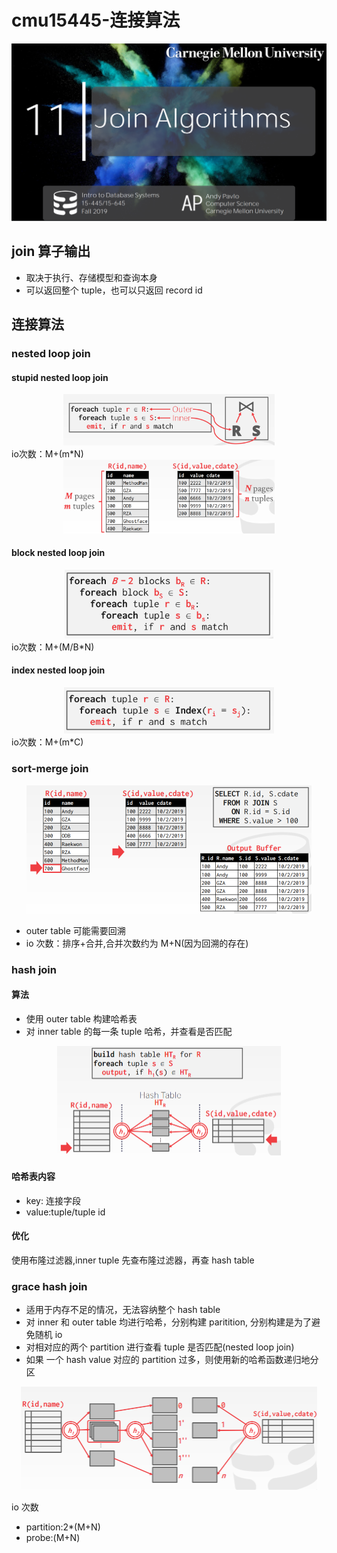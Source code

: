 # cmu15445-连接算法


<img src="/cover/join-algorithms.png"/>

## join 算子输出

- 取决于执行、存储模型和查询本身
- 可以返回整个 tuple，也可以只返回 record id

## 连接算法

### nested loop join

#### stupid nested loop join

<div align="center"><img src="/cmu15445-连接算法/stupid.png" style="zoom:33%;" /></div>
io次数：M+(m*N)
<div align="center"><img src="/cmu15445-连接算法/nested-cost.png" style="zoom:33%;" /></div>

#### block nested loop join

<div align="center"><img src="/cmu15445-连接算法/block.png" style="zoom:33%;" /></div>
io次数：M+(M/B*N)

#### index nested loop join

<div align="center"><img src="/cmu15445-连接算法/index.png" style="zoom:33%;" /></div>
io次数：M+(m*C)

### sort-merge join

<div align="center"><img src="/cmu15445-连接算法/sort-merge.png" style="zoom:50%;" /></div>

- outer table 可能需要回溯
- io 次数：排序+合并,合并次数约为 M+N(因为回溯的存在)

### hash join

#### 算法

- 使用 outer table 构建哈希表
- 对 inner table 的每一条 tuple 哈希，并查看是否匹配
<div align="center"><img src="/cmu15445-连接算法/hash-join.png" style="zoom:50%;" /></div>

#### 哈希表内容

- key: 连接字段
- value:tuple/tuple id

#### 优化

使用布隆过滤器,inner tuple 先查布隆过滤器，再查 hash table

### grace hash join

- 适用于内存不足的情况，无法容纳整个 hash table
- 对 inner 和 outer table 均进行哈希，分别构建 paritition, 分别构建是为了避免随机 io
- 对相对应的两个 partition 进行查看 tuple 是否匹配(nested loop join)
- 如果 一个 hash value 对应的 partition 过多，则使用新的哈希函数递归地分区

<div align="center"><img src="/cmu15445-连接算法/grace-hash-join.png" style="zoom:50%;" /></div>

io 次数

- partition:2\*(M+N)
- probe:(M+N)


